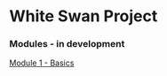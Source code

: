 # White Swan Project
### Modules - in development

<a class="UL" href="./module-1-basics">Module 1 - Basics</a>